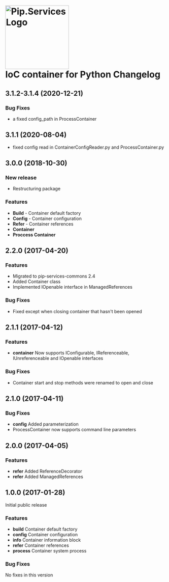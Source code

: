 # <img src="https://uploads-ssl.webflow.com/5ea5d3315186cf5ec60c3ee4/5edf1c94ce4c859f2b188094_logo.svg" alt="Pip.Services Logo" width="200"> <br/> IoC container for Python Changelog

## <a name="3.1.2-3.1.4"></a> 3.1.2-3.1.4 (2020-12-21)

### Bug Fixes
* a fixed config_path in ProcessContainer

## <a name="3.1.1"></a> 3.1.1 (2020-08-04)
* fixed config read in ContainerConfigReader.py and ProcessContainer.py

## <a name="3.0.0"></a> 3.0.0 (2018-10-30)

### New release
* Restructuring package

### Features
- **Build** - Container default factory
- **Config** - Container configuration
- **Refer** - Container references
- **Container**
- **Proccess Container**

## <a name="2.2.0"></a> 2.2.0 (2017-04-20)

### Features
* Migrated to pip-services-commons 2.4
* Added Container class
* Implemented IOpenable interface in ManagedReferences

### Bug Fixes
* Fixed except when closing container that hasn't been opened

## <a name="2.1.1"></a> 2.1.1 (2017-04-12)

### Features
* **container** Now supports IConfigurable, IReferenceable, IUnreferenceable and IOpenable interfaces

### Bug Fixes
* Container start and stop methods were renamed to open and close

## <a name="2.1.0"></a> 2.1.0 (2017-04-11)

### Bug Fixes
* **config** Added parameterization
* ProcessContainer now supports command line parameters

## <a name="2.0.0"></a> 2.0.0 (2017-04-05)

### Features
* **refer** Added ReferenceDecorator
* **refer** Added ManagedReferences

## <a name="1.0.0"></a> 1.0.0 (2017-01-28)

Initial public release

### Features
* **build** Container default factory
* **config** Container configuration
* **info** Container information block
* **refer** Container references
* **process** Container system process

### Bug Fixes
No fixes in this version
